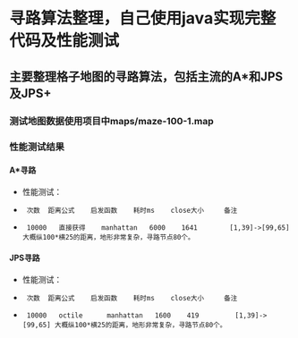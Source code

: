 # 寻路算法整理，自己使用java实现完整代码及性能测试
## 主要整理格子地图的寻路算法，包括主流的A*和JPS及JPS+
### 测试地图数据使用项目中maps/maze-100-1.map
### 性能测试结果

#### A*寻路
 * 性能测试：
 *  	次数	距离公式	启发函数	耗时ms	close大小		备注
 * 		10000	直接获得	manhattan	6000	1641		[1,39]->[99,65] 大概纵100*横25的距离，地形非常复杂，寻路节点80个。

#### JPS寻路
 * 性能测试：
 *  	次数	距离公式	启发函数	耗时ms	close大小		备注
 * 		10000	octile		manhattan	1600	419			[1,39]->[99,65] 大概纵100*横25的距离，地形非常复杂，寻路节点80个。